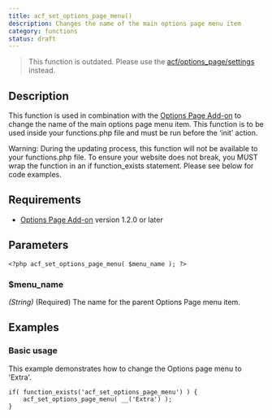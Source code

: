```yaml
---
title: acf_set_options_page_menu()
description: Changes the name of the main options page menu item
category: functions
status: draft
---
```


> This function is outdated. Please use the [acf/options_page/settings](https://www.advancedcustomfields.com/resources/acf-options_page-settings/) instead.

## Description
This function is used in combination with the [Options Page Add-on](https://www.advancedcustomfields.com/add-ons/options-page/) to change the name of the main options page menu item. This function is to be used inside your functions.php file and must be run before the ‘init’ action.

Warning: During the updating process, this function will not be available to your functions.php file. To ensure your website does not break, you MUST wrap the function in an if function_exists statement. Please see below for code examples.

## Requirements
- [Options Page Add-on](https://www.advancedcustomfields.com/add-ons/options-page/) version 1.2.0 or later

## Parameters
```
<?php acf_set_options_page_menu( $menu_name ); ?>
```

### $menu_name
*(String)* (Required) The name for the parent Options Page menu item.
 
## Examples

### Basic usage
This example demonstrates how to change the Options page menu to 'Extra'.

```
if( function_exists('acf_set_options_page_menu') ) {
	acf_set_options_page_menu( __('Extra') );
}
```
